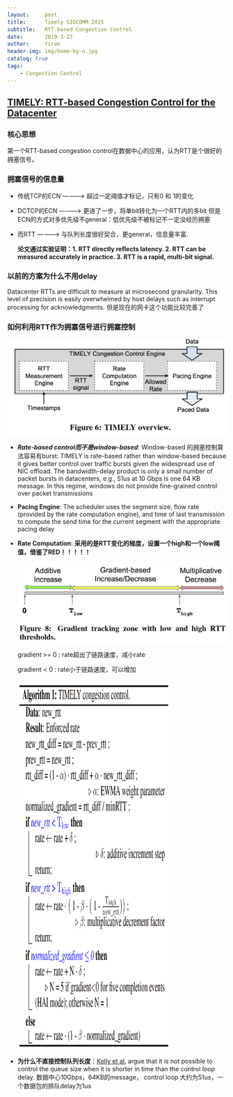 ```yaml
---
layout:     post
title:      Timely SIGCOMM 2015
subtitle:   RTT-based Congestion Control
date:       2019-3-27
author:     Yiran
header-img: img/home-bg-o.jpg
catalog: true
tags:
    - Congestion Control
---
```


## [TIMELY: RTT-based Congestion Control for the Datacenter](https://conferences.sigcomm.org/sigcomm/2015/pdf/papers/p537.pdf)

### 核心思想

第一个RTT-based congestion control在数据中心的应用，认为RTT是个很好的拥塞信号。

### 拥塞信号的信息量

- 传统TCP的ECN   ————> 超过一定阈值才标记，只有0 和 1的变化
- DCTCP的ECN    ————> 更进了一步，将单bit转化为一个RTT内的多bit 但是ECN的方式对多优先级不general：低优先级不被标记不一定没经历拥塞
- 而RTT              ————> 与队列长度很好契合，更general，信息量丰富.  

   **论文通过实验证明：1. RTT directly reflects latency. 2. RTT can be measured accurately in practice.  3. RTT is a rapid, multi-bit signal.**


### 以前的方案为什么不用delay

Datacenter RTTs are difficult to measure at microsecond granularity. This level of precision is easily overwhelmed by host delays such as interrupt processing for acknowledgments.
但是现在的网卡这个功能比较完善了

### 如何利用RTT作为拥塞信号进行拥塞控制
![](/img/post-timely-1.jpg)

-  ***Rate-based control而不是window-based***: Window-based 的拥塞控制算法容易有burst: TIMELY is rate-based rather than window-based because it gives better control over traffic bursts given the widespread use of NIC offload. The bandwidth-delay product is only a small number of packet bursts in datacenters, e.g., 51us at 10 Gbps is one 64 KB message. In this regime, windows do not provide fine-grained control over packet transmissions

- **Pacing Engine**: The scheduler uses the segment size, flow rate (provided by the rate computation engine), and time of last transmission to compute the send time for the current segment with the appropriate pacing delay

- **Rate Computation**: **采用的是RTT变化的梯度，设置一个high和一个low阈值，借鉴了RED！！！！！**
   
   ![](/img/post-timely-2.jpg)

   gradient >= 0 : rate超出了链路速度，减小rate

   gradient < 0 : rate小于链路速度，可以增加

   <img width="350" height="850" src="/img/post-timely-3.jpg"/>



- **为什么不直接控制队列长度**：[Kelly et al.](http://www.sigcomm.org/sites/default/files/ccr/papers/2008/July/1384609-1384615.pdf) argue that it is not possible to control the queue size when it is shorter in time than the control loop delay. 数据中心10Gbps，64KB的message， control loop 大约为51us，一个数据包的排队delay为1us




